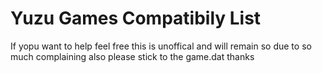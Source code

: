 # Yuzu Games Compatibily List 

If yopu want to help feel free this is unoffical and will remain so due to so much complaining 
also please stick to the game.dat thanks

